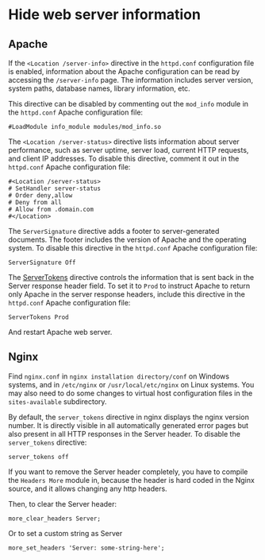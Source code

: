 # Hide web server information

## Apache

If the `<Location /server-info>` directive in the `httpd.conf` configuration file is enabled, information about the Apache configuration can be read by accessing the `/server-info` page.
The information includes server version, system paths, database names, library information, etc.

This directive can be disabled by commenting out the `mod_info` module in the `httpd.conf` Apache configuration file:

    #LoadModule info_module modules/mod_info.so

The `<Location /server-status>` directive lists information about server performance, such as server uptime, server load, current HTTP requests, and client IP addresses. To disable this directive, comment it out in the `httpd.conf` Apache configuration file:

    #<Location /server-status>
    # SetHandler server-status
    # Order deny,allow
    # Deny from all
    # Allow from .domain.com
    #</Location>

The `ServerSignature` directive adds a footer to server-generated documents. The footer includes the version of Apache and the operating system. To disable this directive in the `httpd.conf` Apache configuration file:

    ServerSignature Off

The [ServerTokens](https://httpd.apache.org/docs/current/mod/core.html#servertokens) directive controls the information that is sent back in the Server response header field. To set it to `Prod` to instruct Apache to return only Apache in the server response headers, include this directive in the `httpd.conf` Apache configuration file:

    ServerTokens Prod

And restart Apache web server.

## Nginx

Find `nginx.conf` in `nginx installation directory/conf` on Windows systems, and in `/etc/nginx` or `/usr/local/etc/nginx` on Linux systems. You may also need to do some changes to virtual host configuration files in the `sites-available` subdirectory.

By default, the `server_tokens` directive in nginx displays the nginx version number. It is directly visible in all automatically generated error pages but also present in all HTTP responses in the Server header. To disable the `server_tokens` directive:

    server_tokens off

If you want to remove the Server header completely, you have to compile the `Headers More` module in, because the header is hard coded in the Nginx source, and it allows changing any http headers.

Then, to clear the Server header:

    more_clear_headers Server; 

Or to set a custom string as Server

    more_set_headers 'Server: some-string-here';
